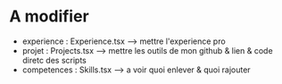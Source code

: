 # A modifier

- experience : Experience.tsx --> mettre l'experience pro
- projet : Projects.tsx --> mettre les outils de mon github & lien & code diretc des scripts
- competences : Skills.tsx --> a voir quoi enlever & quoi rajouter

